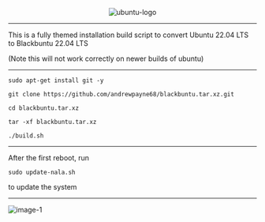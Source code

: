 <p align="center"><img src="https://i.ibb.co/dJndJ41/ubuntu-logo.png" alt="ubuntu-logo" border="0">

* * *
This is a fully themed installation build script to convert Ubuntu 22.04 LTS to Blackbuntu 22.04 LTS

(Note this will not work correctly on newer builds of ubuntu)
* * *

```
sudo apt-get install git -y
```
```
git clone https://github.com/andrewpayne68/blackbuntu.tar.xz.git
```
```
cd blackbuntu.tar.xz
```
```
tar -xf blackbuntu.tar.xz
```
```
./build.sh
```

* * *
After the first reboot, run 
```
sudo update-nala.sh
```
to update the system

* * * 

![image-1](https://github.com/andrewpayne68/BLACKBUNTU.TAR.XZ/blob/main/Blackbuntu-desktop.jpg)


